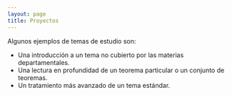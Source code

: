 ```yaml
---
layout: page
title: Proyectos
---
```


Algunos ejemplos de temas de estudio son:
<ul>
<li>Una introducción a un tema no cubierto por las materias departamentales.</li>
<li>Una lectura en profundidad de un teorema particular o un conjunto de teoremas.</li>
<li>Un tratamiento más avanzado de un tema estándar.</li>
</ul>
